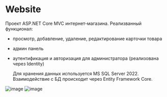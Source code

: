 # Website 
  Проект ASP.NET Core MVC интернет-магазина. Реализванный функционал:
- просмотр, добавление, удаление, редактирование карточки товара
- админ панель
- аутентификация и авторизация для администратора  (реализована через Identity)

  Для хранения данных используется MS SQL Server 2022. Взаимодействие с БД происходит через Entity Framework Core.
  
![image](https://github.com/New-design1/Website/assets/61688382/2374ae5e-0b40-4842-8c53-4bef2de36b2f)
![image](https://github.com/New-design1/Website/assets/61688382/2f78cdf8-d8ec-432b-be2d-c2158005beb2)
